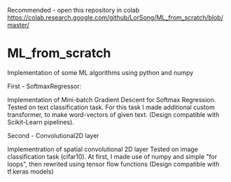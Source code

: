 Recommended - open this repository in colab
https://colab.research.google.com/github/LorSong/ML_from_scratch/blob/master/

# ML_from_scratch
Implementation of some ML algorithms using python and numpy

First - SoftmaxRegressor:

Implementation of Mini-batch Gradient Descent for Softmax Regression.
Tested on text classification task. 
For this task I made additional custom transformer, to make word-vectors of given text.
(Design compatible with Scikit-Learn pipelines).

Second - Convolutional2D layer

Implementration of spatial convolutional 2D layer
Tested on image classification task (cifar10).
At first, I made use of numpy and simple "for loops", then rewrited using tensor flow functions
(Design compatible with tf.keras models)
